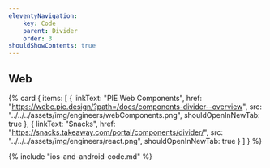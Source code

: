 ```yaml
---
eleventyNavigation:
    key: Code
    parent: Divider
    order: 3
shouldShowContents: true
---
```



## Web

{% card {
  items: [
        {
          linkText: "PIE Web Components",
          href: "https://webc.pie.design/?path=/docs/components-divider--overview",
          src: "../../../assets/img/engineers/webComponents.png",
          shouldOpenInNewTab: true
        },
        {
          linkText: "Snacks",
          href: "https://snacks.takeaway.com/portal/components/divider/",
          src: "../../../assets/img/engineers/react.png",
          shouldOpenInNewTab: true
        }
    ]
} %}

{% include "ios-and-android-code.md" %}
